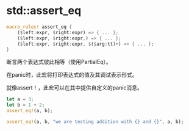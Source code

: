 # std::assert_eq

```rust
macro_rules! assert_eq {
    ($left:expr, $right:expr) => { ... };
    ($left:expr, $right:expr,) => { ... };
    ($left:expr, $right:expr, $($arg:tt)+) => { ... };
}
```

断言两个表达式彼此相等（使用PartialEq）。

在panic时，此宏将打印表达式的值及其调试表示形式。

就像assert！，此宏可以在其中提供自定义的panic消息。

```rust
let a = 3;
let b = 1 + 2;
assert_eq!(a, b);

assert_eq!(a, b, "we are testing addition with {} and {}", a, b);
```



